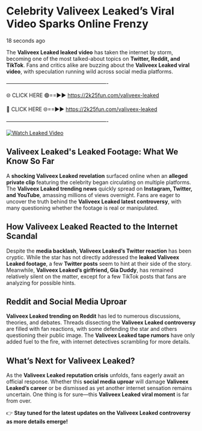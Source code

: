 # Celebrity Valiveex Leaked’s Viral Video Sparks Online Frenzy

18 seconds ago

The **Valiveex Leaked leaked video** has taken the internet by storm, becoming one of the most talked-about topics on **Twitter, Reddit, and TikTok**. Fans and critics alike are buzzing about the **Valiveex Leaked viral video**, with speculation running wild across social media platforms.

———————————————————-

🌐 CLICK HERE 🟢==►► https://2k25fun.com/valiveex-leaked

🔴 CLICK HERE 🌐==►► https://2k25fun.com/valiveex-leaked

———————————————————-

[![Watch Leaked Video](https://miro.medium.com/v2/resize:fit:828/format:webp/1*cilzJN44JGOrTw9NJCrNHA.gif "Watch Leaked Video")](https://2k25fun.com/valiveex-leaked)

## **Valiveex Leaked's Leaked Footage: What We Know So Far**  
A **shocking Valiveex Leaked revelation** surfaced online when an **alleged private clip** featuring the celebrity began circulating on multiple platforms. The **Valiveex Leaked trending news** quickly spread on **Instagram, Twitter, and YouTube**, amassing millions of views overnight. Fans are eager to uncover the truth behind the **Valiveex Leaked latest controversy**, with many questioning whether the footage is real or manipulated.  

## **How Valiveex Leaked Reacted to the Internet Scandal**  
Despite the **media backlash**, **Valiveex Leaked’s Twitter reaction** has been cryptic. While the star has not directly addressed the **leaked Valiveex Leaked footage**, a few **Twitter posts** seem to hint at their side of the story. Meanwhile, **Valiveex Leaked’s girlfriend, Gia Duddy**, has remained relatively silent on the matter, except for a few TikTok posts that fans are analyzing for possible hints.  

## **Reddit and Social Media Uproar**  
**Valiveex Leaked trending on Reddit** has led to numerous discussions, theories, and debates. Threads dissecting the **Valiveex Leaked controversy** are filled with fan reactions, with some defending the star and others questioning their public image. The **Valiveex Leaked tape rumors** have only added fuel to the fire, with internet detectives scrambling for more details.  

## **What’s Next for Valiveex Leaked?**  
As the **Valiveex Leaked reputation crisis** unfolds, fans eagerly await an official response. Whether this **social media uproar** will damage **Valiveex Leaked’s career** or be dismissed as yet another internet sensation remains uncertain. One thing is for sure—this **Valiveex Leaked viral moment** is far from over.  

👉 **Stay tuned for the latest updates on the Valiveex Leaked controversy as more details emerge!**  